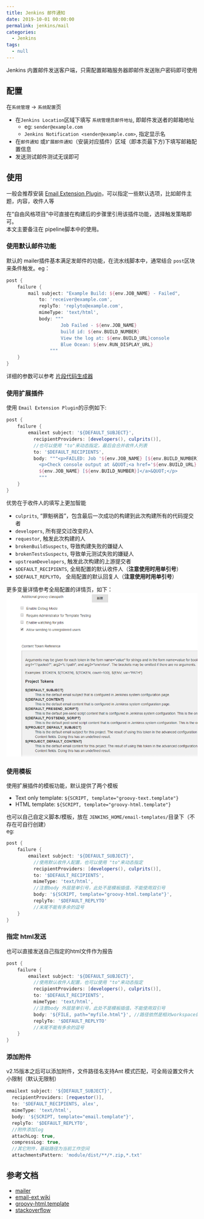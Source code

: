 ```yaml
---
title: Jenkins 邮件通知
date: 2019-10-01 00:00:00
permalink: jenkins/mail
categories: 
  - Jenkins
tags: 
  - null
---
```


Jenkins 内置邮件发送客户端，只需配置邮箱服务器即邮件发送账户密码即可使用
## 配置
在`系统管理` -> `系统配置`页
- 在`Jenkins Location`区域下填写 `系统管理员邮件地址`, 即邮件发送者的邮箱地址
    - eg: `sender@example.com`
    - `Jenkins Notification <sender@example.com>`, 指定显示名
- 在`邮件通知` 或`扩展邮件通知`（安装对应插件）区域（即本页最下方)下填写邮箱配置信息
- 发送测试邮件测试无误即可

## 使用
一般会推荐安装 [Email Extension Plugin](https://jenkins.io/doc/pipeline/steps/email-ext/)，可以指定一些默认选项，比如邮件主题，内容，收件人等

在“自由风格项目”中可直接在构建后的步骤里引用该插件功能，选择触发策略即可。  
本文主要备注在 pipeline脚本中的使用。

### 使用默认邮件功能
默认的 mailer插件基本满足发邮件的功能，在流水线脚本中，通常结合 `post`区块来条件触发。eg：

```groovy
post {
    failure {
        mail subject: "Example Build: ${env.JOB_NAME} - Failed", 
            to: 'receiver@example.com', 
            replyTo: 'replyto@example.com', 
            mimeType: 'text/html',
            body: """
                    Job Failed - ${env.JOB_NAME} 
                    build id: ${env.BUILD_NUMBER}
                    View the log at: ${env.BUILD_URL}console
                    Blue Ocean: ${env.RUN_DISPLAY_URL}
                """
    }
}
```
详细的参数可以参考 [片段代码生成器](/jenkins/pipeline-syntax/#代码片段生成器) 

### 使用扩展插件
使用 `Email Extension Plugin`的示例如下:
```groovy
post {
    failure {
        emailext subject: '${DEFAULT_SUBJECT}',
          recipientProviders: [developers(), culprits()], 
          //也可以使用 "to"来动态指定，最后会合并收件人列表
          to: '$DEFAULT_RECIPIENTS',
          body: """<p>FAILED: Job '${env.JOB_NAME} [${env.BUILD_NUMBER}]':</p>
            <p>Check console output at &QUOT;<a href='${env.BUILD_URL}'>
            ${env.JOB_NAME} [${env.BUILD_NUMBER}]</a>&QUOT;</p>
            """
    }
}

```
优势在于收件人的填写上更加智能
- `culprits`, “罪魁祸首”，包含最后一次成功的构建到此次构建所有的代码提交者
- `developers`, 所有提交过改变的人
- `requestor`, 触发此次构建的人
- `brokenBuildSuspects`, 导致构建失败的嫌疑人
- `brokenTestsSuspects`, 导致单元测试失败的嫌疑人
- `upstreamDevelopers`, 触发此次构建的上游提交者
- `$DEFAULT_RECIPIENTS`, 全局配置的默认收件人（**注意使用时用单引号**）
- `$DEFAULT_REPLYTO`， 全局配置的默认回复人（**注意使用时用单引号**）

更多变量详情参考全局配置的详情页，如下：
![mailext_var](./images/mailext_var.png)

### 使用模板
使用扩展插件的模板功能，默认提供了两个模板
- Text only template: `${SCRIPT, template="groovy-text.template"}`
- HTML template: `${SCRIPT, template="groovy-html.template"}`

也可以自己自定义脚本/模板，放在 `JENKINS_HOME/email-templates/`目录下（不存在可自行创建）  
eg:
```groovy
post {
    failure {
        emailext subject: '${DEFAULT_SUBJECT}',
          //使用默认收件人配置，也可以使用 "to"来动态指定
          recipientProviders: [developers(), culprits()], 
          to: '$DEFAULT_RECIPIENTS',
          mimeType: 'text/html',
          //注意body 外层是单引号，此处不是模板插值，不能使用双引号
          body: '${SCRIPT, template="groovy-html.template"}',
          replyTo: '$DEFAULT_REPLYTO'
          //末尾不能有多余的逗号
    }
}
```

### 指定 html发送
也可以直接发送自己指定的html文件作为报告
```groovy
post {
    failure {
        emailext subject: '${DEFAULT_SUBJECT}',
          //使用默认收件人配置，也可以使用 "to"来动态指定
          recipientProviders: [developers(), culprits()], 
          to: '$DEFAULT_RECIPIENTS',
          mimeType: 'text/html',
          //注意body 外层是单引号，此处不是模板插值，不能使用双引号
          body: '${FILE, path="myfile.html"}', //路径依然是相对workspace的路径
          replyTo: '$DEFAULT_REPLYTO'
          //末尾不能有多余的逗号
    }
}
```

### 添加附件
v2.15版本之后可以添加附件，文件路径名支持Ant 模式匹配，可全局设置文件大小限制（默认无限制）
```groovy
emailext subject: '${DEFAULT_SUBJECT}',
  recipientProviders: [requestor()], 
  to: '$DEFAULT_RECIPIENTS, alex',
  mimeType: 'text/html',
  body: '${SCRIPT, template="email.template"}',
  replyTo: '$DEFAULT_REPLYTO',
  //附件添加log
  attachLog: true,
  compressLog: true,
  //其它附件，基础路径为当前工作空间
  attachmentsPattern: 'module/dist/**/*.zip,*.txt'
```

## 参考文档
- [mailer](https://github.com/jenkinsci/mailer-plugin)
- [email-ext wiki](https://wiki.jenkins.io/display/JENKINS/Email-ext+plugin#Email-extplugin-PipelineExamples)
- [groovy-html.template](https://github.com/jenkinsci/email-ext-plugin/blob/master/src/main/resources/hudson/plugins/emailext/templates/groovy-html.template)
- [stackoverflow](https://stackoverflow.com/questions/37169100/use-jenkins-mailer-inside-pipeline-workflow/39499554#39499554)